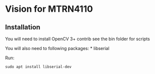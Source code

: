 # Vision for MTRN4110

## Installation
You will need to install OpenCV 3+ contrib see the bin folder for scripts

You will also need to following packages:
    * libserial

Run:
~~~
sudo apt install libserial-dev
~~~
